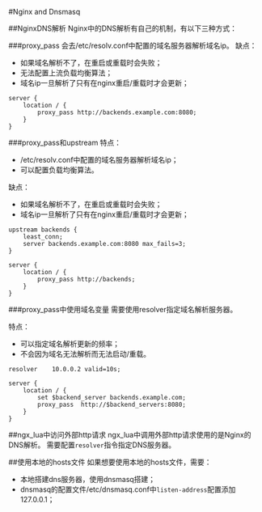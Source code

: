 #Nginx and Dnsmasq

##NginxDNS解析
Nginx中的DNS解析有自己的机制，有以下三种方式：

###proxy_pass 
会去/etc/resolv.conf中配置的域名服务器解析域名ip。
缺点：
* 如果域名解析不了，在重启或重载时会失败；
* 无法配置上流负载均衡算法；
* 域名ip一旦解析了只有在nginx重启/重载时才会更新；

```nginx
server {
	location / {
		proxy_pass http://backends.example.com:8080;
	}
}
```

###proxy_pass和upstream
特点：
* /etc/resolv.conf中配置的域名服务器解析域名ip；
* 可以配置负载均衡算法。

缺点：
* 如果域名解析不了，在重启或重载时会失败；
* 域名ip一旦解析了只有在nginx重启/重载时才会更新；

```nginx
upstream backends {
	least_conn;
	server backends.example.com:8080 max_fails=3;
}

server {
	location / {
		proxy_pass http://backends;
	}
}
```

###proxy_pass中使用域名变量
需要使用resolver指定域名解析服务器。

特点：
* 可以指定域名解析更新的频率；
* 不会因为域名无法解析而无法启动/重载。

```nginx
resolver	10.0.0.2 valid=10s;

server {
	location / {
		set $backend_server	backends.example.com;
		proxy_pass	http://$backend_servers:8080;
	}
}
```

##ngx_lua中访问外部http请求
ngx_lua中调用外部http请求使用的是Nginx的DNS解析。
需要配置`resolver`指令指定DNS服务器。


##使用本地的hosts文件
如果想要使用本地的hosts文件，需要：

* 本地搭建dns服务器，使用dnsmasq搭建；
* dnsmasq的配置文件/etc/dnsmasq.conf中`listen-address`配置添加127.0.0.1；
